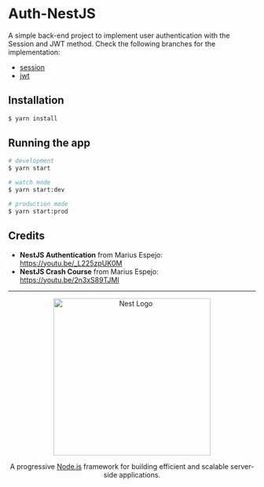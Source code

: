 # Auth-NestJS
A simple back-end project to implement user authentication with the Session and JWT method. Check the following branches for the implementation:

- [session](https://github.com/u-barnwal/auth-nestJS/tree/session)
- [jwt](https://github.com/u-barnwal/auth-nestJS/tree/jwt)

## Installation

```bash
$ yarn install
```

## Running the app

```bash
# development
$ yarn start

# watch mode
$ yarn start:dev

# production mode
$ yarn start:prod
```

## Credits
- **NestJS Authentication** from Marius Espejo: https://youtu.be/_L225zpUK0M
- **NestJS Crash Course** from Marius Espejo: https://youtu.be/2n3xS89TJMI

---

<p align="center">
  <a href="http://nestjs.com/" target="blank"><img src="https://nestjs.com/img/logo_text.svg" width="320" alt="Nest Logo" /></a>
</p>

<p align="center">A progressive <a href="http://nodejs.org" target="_blank">Node.js</a> framework for building efficient and scalable server-side applications.</p>
<p align="center">